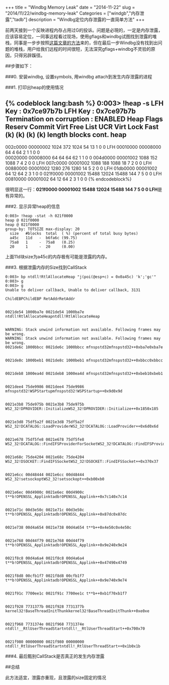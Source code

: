+++
title = "Windbg Memory Leak"
date = "2014-11-22"
slug = "2014/11/22/windbg-memory-leak"
Categories = ["windgb","内存泄露","tadb"]
description = "Windbg定位内存泄露的一直简单方法"
+++

前两天接到一个反映进程内存占用过G的投诉。问题是必現的，一定是内存泄露，应该容易定位，一同事远程看过现场，使用gflags和windbg试图找到泄露的堆栈，同事是一步步按照[这篇文章的方法][1]来的，但在最后一步Windbg没有找到出问题的堆栈，用户给我们远程的时间很短，无法深究gflags+windbg不灵验的原因，只得另辟蹊径。

##步骤如下：

###0. 安装windbg, 设置symbols, 用windbg attach到发生内存泄露的进程

###1. 打印出heap的使用情况

{% codeblock lang:bash %}
0:003> !heap -s
LFH Key : 0x7ce97b7b
LFH Key : 0x7ce97b7b
Termination on corruption : ENABLED
Heap     Flags    Reserv Commit  Virt   Free   List    UCR    Virt  Lock Fast 
                  (k)    (k)     (k)    (k)    length  blocks cont. heap 
-----------------------------------------------------------------------------
002c0000 00000002 1024    372     1024   54    13      1      0     0    LFH
00010000 00008000 64      4       64 2   1     1       0      0  
00020000 00008000 64      64      64     62    1       1      0     0 
004d0000 00001002 1088    152     1088   7     4       2      0     0    LFH
007c0000 00001002 1088    188     1088   18    7       2      0     0    LFH
00880000 00001002 1280    276     1280   14    5       2      0     0    LFH
01db0000 00001002 64      12      64     2     3       1      0     0 
021f0000 00001002 15488   12024   15488  144   7       5      0     0    LFH
00810000 00001002 64      12      64     2     3       1      0     0 
{% endcodeblock%}

很明显这一行：**021f0000 00001002 15488   12024   15488  144   7       5      0     0    LFH**是有异常的。

###2. 显示异常heap的信息

```
0:003> !heap -stat -h 021f0000
heap @ 021f0000
heap @ 021f0000
group-by: TOTSIZE max-display: 20
  size   #blocks  total  ( %) (percent of total busy bytes)
  a45c   11d   -  b6fa6c (99.75)
  75a8   1     -  75a8   (0.25)
  20     1     -  20     (0.00)
```

上面11d块size为a45c的内存极有可能是泄露的内存。

###3. 根据泄露内存的Size找到CallStack
```
0:003> bp ntdll!RtlAllocateHeap "j(poi(@esp+c) = 0x0a45c) 'k';'gc'"
0:003> g
0:003> g
Unable to deliver callback, Unable to deliver callback, 3131

ChildEBPChildEBP RetAddrRetAddr


0021de54 1000ba7e 0021de54 1000ba7e ntdll!RtlAllocateHeapntdll!RtlAllocateHeap


WARNING: Stack unwind information not available. Following frames may be wrong.
WARNING: Stack unwind information not available. Following frames may be wrong.
0021de6c 1000bbcc 0021de6c 1000bbcc mfnspstd32mfnspstd32++0xba7e0xba7e


0021de8c 1000beb1 0021de8c 1000beb1 mfnspstd32mfnspstd32++0xbbcc0xbbcc


0021deb8 1000ea4d 0021deb8 1000ea4d mfnspstd32mfnspstd32++0xbeb10xbeb1


0021dee4 75de9986 0021dee4 75de9986 mfnspstd32!WSPStartupmfnspstd32!WSPStartup++0x9d0x9d


0021e3b8 75de975b 0021e3b8 75de975b WS2_32!DPROVIDER::InitializeWS2_32!DPROVIDER::Initialize++0x1850x185


0021e3d8 75df5a2f 0021e3d8 75df5a2f WS2_32!DCATALOG::LoadProviderWS2_32!DCATALOG::LoadProvider++0x6d0x6d


0021e678 75df5fe8 0021e678 75df5fe8 WS2_32!DCATALOG::FindIFSProviderForSocketWS2_32!DCATALOG::FindIFSProviderForSocket++0x630x63


0021e68c 75de4204 0021e68c 75de4204 WS2_32!DSOCKET::FindIFSSocketWS2_32!DSOCKET::FindIFSSocket++0x370x37


0021e6cc 00d48444 0021e6cc 00d48444 WS2_32!setsockoptWS2_32!setsockopt++0xb00xb0


0021e6ec 00d4900c 0021e6ec 00d4900c t**b!OPENSSL_Applinktadb!OPENSSL_Applink++0x7c140x7c14


0021e71c 00d3e50c 0021e71c 00d3e50c t**b!OPENSSL_Applinktadb!OPENSSL_Applink++0x87dc0x87dc


0021e738 00d4a654 0021e738 00d4a654 t**b++0x4e50c0x4e50c


0021e768 00d44f79 0021e768 00d44f79 t**b!OPENSSL_Applinktadb!OPENSSL_Applink++0x9e240x9e24


0021f8c8 00d4a6a4 0021f8c8 00d4a6a4 t**b!OPENSSL_Applinktadb!OPENSSL_Applink++0x47490x4749


0021f8d8 00cfb1f7 0021f8d8 00cfb1f7 t**b!OPENSSL_Applinktadb!OPENSSL_Applink++0x9e740x9e74


0021f91c 7700ee1c 0021f91c 7700ee1c t**b++0xb1f70xb1f7


0021f928 7731377b 0021f928 7731377b kernel32!BaseThreadInitThunkkernel32!BaseThreadInitThunk++0xe0xe


0021f968 7731374e 0021f968 7731374e ntdll!__RtlUserThreadStartntdll!__RtlUserThreadStart++0x700x70


0021f980 00000000 0021f980 00000000 ntdll!_RtlUserThreadStartntdll!_RtlUserThreadStart++0x1b0x1b
```

###4. 最后甄别CallStack是否真正的发生内存泄露

##总结

此方法适宜，泄露亦重现，且泄露的size固定的情况


[1]:http://www.codeproject.com/Articles/31382/Memory-Leak-Detection-Using-Windbg
